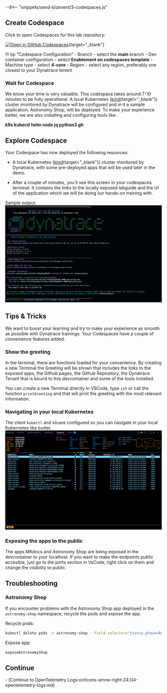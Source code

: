 --8<-- "snippets/send-bizevent/3-codespaces.js"

## Create Codespace

Click to open Codespaces for this lab repository:

[![Open in GitHub Codespaces](https://github.com/codespaces/badge.svg)](https://codespaces.new/dynatrace-wwse/enablement-kubernetes-opentelemetry-openpipeline){target="_blank"}

!!! tip "Codespace Configuration"
    - Branch
        - select the **main** branch
    - Dev container configuration
        - select **Enablement on codespaces template**
    - Machine type
        - select **4-core**
    - Region
        - select any region, preferably one closest to your Dynatrace tenant

### Wait for Codespace
We know your time is very valuable. This codespace takes around 7-10 minutes to be fully operational. A local Kubernetes ([kind](https://kind.sigs.k8s.io/){target="_blank"}) cluster monitored by Dynatrace will be configured and in it a sample application, Astronomy Shop, will be deployed. To make your experience better, we are also installing and configuring tools like:

**k9s kubectl helm node jq python3 gh**

## Explore Codespace

Your Codespace has now deployed the following resources:

- A local Kubernetes ([kind](https://kind.sigs.k8s.io/){target="_blank"}) cluster monitored by Dynatrace, with some pre-deployed apps that will be used later in the demo.

- After a couple of minutes, you'll see this screen in your codespaces terminal. It contains the links to the locally exposed labguide and the UI of the application which we will be doing our hands-on training with.

Sample output:
![Codespaces finish](img/codespaces_finish.png)

## Tips & Tricks

We want to boost your learning and try to make your experience as smooth as possible with Dynatrace trainings. Your Codespaces have a couple of convenience features added. 

### Show the greeting
In the terminal, there are functions loaded for your convenience. By creating a new Terminal the Greeting will be shown that includes the links to the exposed apps, the Github  pages, the Github Repository, the Dynatrace Tenant that is bound to this devcontainer and some of the tools installed.

You can create a new Terminal directly in VSCode, type `zsh` or call the function `printGreeting` and that will print the greeting with the most relevant information.

### Navigating in your local Kubernetes
The client `kubectl` and `k9s`are configured so you can navigate in your local Kubernetes like butter. 
![k9s](img/k9s.png)

### Exposing the apps to the public
The apps MKdocs and Astronomy Shop are being exposed in the devcontainer to your localhost. If you want to make the endpoints public accesible, just go to the ports section in VsCode, right click on them and change the visibility to public.

## Troubleshooting

### Astronomy Shop

If you encounter problems with the Astronomy Shop app deployed in the `astronomy-shop` namespace, recycle the pods and expose the app.

Recycle pods:
```sh
kubectl delete pods -n astronomy-shop --field-selector="status.phase=Running"
```

Expose app:
```sh
exposeAstronomyShop
```

## Continue

<div class="grid cards" markdown>
- [Continue to OpenTelemetry Logs:octicons-arrow-right-24:](4-opentelemetry-logs.md)
</div>
